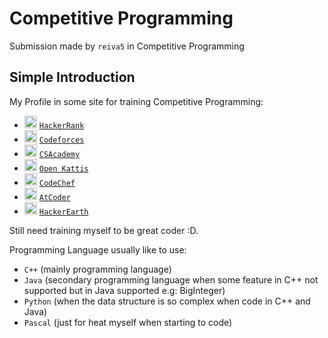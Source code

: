 # Competitive Programming
Submission made by `reiva5` in Competitive Programming

## Simple Introduction
My Profile in some site for training Competitive Programming:
- <img src="https://hrcdn.net/hackerrank/assets/favicon-5bb50091f1911aa90950eca8b575d496.ico" alt="HackerRank" width="20px" height="20px"> [`HackerRank`](http://hackerrank.com/reiva5 "HackerRank")
- <img src="http://st.codeforces.com/s/72587/favicon.png" alt="Codeforces" width="20px" height="20px"> [`Codeforces`](http://codeforces.com/profile/reiva5 "Codeforces")
- <img src="https://csacademy.com/static/favicon.png" alt="CSAcademy" width="20px" height="20px"> [`CSAcademy`](http://csacademy.com/user/reiva5 "CSAcademy")
- <img src="https://open.kattis.com/favicon" alt="Open Kattis" width="20px" height="20px"> [`Open Kattis`](http://open.kattis.com/users/reiva5 "Open Kattis")
- <img src="https://s3.amazonaws.com/codechef_shared/misc/favicon.ico" alt="CodeChef" width="20px" height="20px"> [`CodeChef`](http://codechef.com/users/reiva5 "CodeChef")
- <img src="http://atcoder.jp/public/img/favicon.png" alt="AtCoder" width="20px" height="20px"> [`AtCoder`](http://atcoder.jp/user/reiva5 "AtCoder")
- <img src="https://hackerearth.global.ssl.fastly.net/static/hackerearth/images/logo/HE_identity.png" alt="HackerEarth" width="20px" height="20px"> [`HackerEarth`](http://hackerearth.com/@reiva5 "HackerEarth")

Still need training myself to be great coder :D.

Programming Language usually like to use:
- `C++` (mainly programming language)
- `Java` (secondary programming language when some feature in C++ not supported but in Java supported e.g: BigInteger)
- `Python` (when the data structure is so complex when code in C++ and Java)
- `Pascal` (just for heat myself when starting to code)
